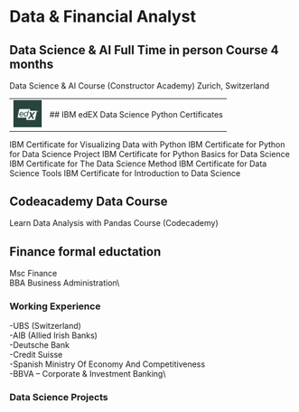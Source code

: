 # Data & Financial Analyst

## Data Science & AI Full Time in person Course 4 months
Data Science & AI Course (Constructor Academy) Zurich, Switzerland

<table>
  <tr>
    <td valign="middle"><img src="edX_logo.png" alt="Alt text for your image" width="50"></td>
    <td valign="middle">## IBM edEX Data Science Python Certificates</td>
  </tr>
</table>
IBM Certificate for Visualizing Data with Python
IBM Certificate for Python for Data Science Project
IBM Certificate for Python Basics for Data Science
IBM Certificate for The Data Science Method
IBM Certificate for Data Science Tools
IBM Certificate for Introduction to Data Science

## Codeacademy Data Course
Learn Data Analysis with Pandas Course (Codecademy)

## Finance formal eductation
Msc Finance\
BBA Business Administration\

### Working Experience
-UBS (Switzerland)\
-AIB (Allied Irish Banks)\
-Deutsche Bank\
-Credit Suisse\
-Spanish Ministry Of Economy And Competitiveness\
-BBVA – Corporate & Investment Banking\

### Data Science Projects
